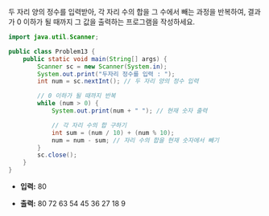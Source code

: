 두 자리 양의 정수를 입력받아, 각 자리 수의 합을 그 수에서 빼는 과정을 반복하여, 결과가 0 이하가 될 때까지 그 값을 출력하는 프로그램을 작성하세요.
```java
import java.util.Scanner;

public class Problem13 {
    public static void main(String[] args) {
        Scanner sc = new Scanner(System.in);
        System.out.print("두자리 정수를 입력 : ");
        int num = sc.nextInt(); // 두 자리 양의 정수 입력

        // 0 이하가 될 때까지 반복
        while (num > 0) {
            System.out.print(num + " "); // 현재 숫자 출력

            // 각 자리 수의 합 구하기
            int sum = (num / 10) + (num % 10);
            num = num - sum; // 자리 수의 합을 현재 숫자에서 빼기
        }
        sc.close();
    }
}
```
- **입력:** 80
  
- **출력:** 80 72 63 54 45 36 27 18 9